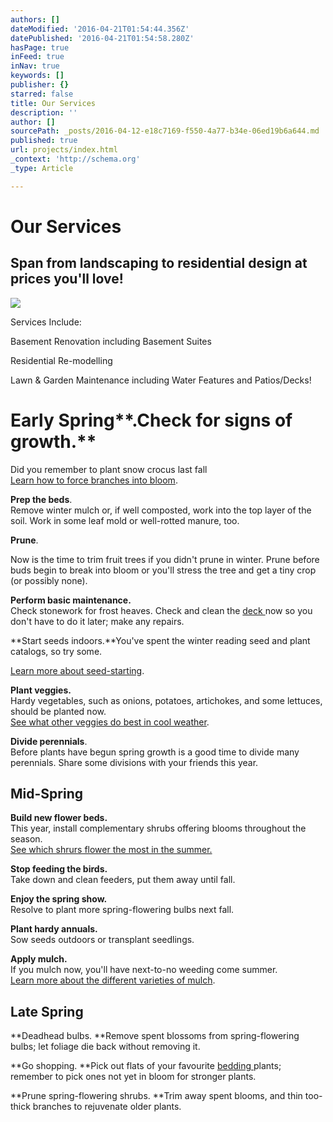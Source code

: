 ```yaml
---
authors: []
dateModified: '2016-04-21T01:54:44.356Z'
datePublished: '2016-04-21T01:54:58.280Z'
hasPage: true
inFeed: true
inNav: true
keywords: []
publisher: {}
starred: false
title: Our Services
description: ''
author: []
sourcePath: _posts/2016-04-12-e18c7169-f550-4a77-b34e-06ed19b6a644.md
published: true
url: projects/index.html
_context: 'http://schema.org'
_type: Article

---
```

# Our Services

## Span from landscaping to residential design at prices you'll love!
![](https://the-grid-user-content.s3-us-west-2.amazonaws.com/6a1e21f3-4290-4e6c-b333-6cf44a0a1df9.png)

Services Include:

Basement Renovation including Basement Suites

Residential Re-modelling

Lawn & Garden Maintenance including Water Features and Patios/Decks!

# Early Spring**.Check for signs of growth.**

Did you remember to plant snow crocus last fall   
[Learn how to force branches into bloom][0].

**Prep the beds**.  
Remove winter mulch or, if well composted, work into the top layer of the soil. Work in some leaf mold or well-rotted manure, too.

**Prune**.

Now is the time to trim fruit trees if you didn't prune in winter. Prune before buds begin to break into bloom or you'll stress the tree and get a tiny crop (or possibly none).

**Perform basic maintenance.**  
Check stonework for frost heaves. Check and clean the [deck ][1]now so you don't have to do it later; make any repairs.

**Start seeds indoors.**You've spent the winter reading seed and plant catalogs, so try some.

[Learn more about seed-starting][2].

**Plant veggies.**  
Hardy vegetables, such as onions, potatoes, artichokes, and some lettuces, should be planted now.  
[See what other veggies do best in cool weather][3].

**Divide perennials**.  
Before plants have begun spring growth is a good time to divide many perennials. Share some divisions with your friends this year.

## Mid-Spring

**Build new flower beds.**  
This year, install complementary shrubs offering blooms throughout the season.  
[See which shrurs flower the most in the summer.][4]

**Stop feeding the birds.**  
Take down and clean feeders, put them away until fall.

**Enjoy the spring show.**  
Resolve to plant more spring-flowering bulbs next fall.

**Plant hardy annuals.**  
Sow seeds outdoors or transplant seedlings.

**Apply mulch.**  
If you mulch now, you'll have next-to-no weeding come summer.  
[Learn more about the different varieties of mulch][5].

## Late Spring

**Deadhead bulbs. **Remove spent blossoms from spring-flowering bulbs; let foliage die back without removing it.

**Go shopping. **Pick out flats of your favourite [bedding ][6]plants; remember to pick ones not yet in bloom for stronger plants.

**Prune spring-flowering shrubs. **Trim away spent blooms, and thin too-thick branches to rejuvenate older plants.

[0]: http://www.bhg.com/gardening/trees-shrubs-vines/care/forcing-branches-into-bloom/
[1]: http://www.bhg.com/home-improvement/deck/
[2]: http://www.bhg.com/gardening/yard/garden-care/seed-starting-essentials/
[3]: http://www.bhg.com/gardening/vegetable/vegetables/cold-weather-vegetable-gardening/
[4]: http://www.bhg.com/gardening/trees-shrubs-vines/shrubs/summer-blooming-shrubs/
[5]: http://www.bhg.com/gardening/yard/mulch/the-best-mulches/
[6]: http://www.bhg.com/shop/bedroom/bedding-c1853.html